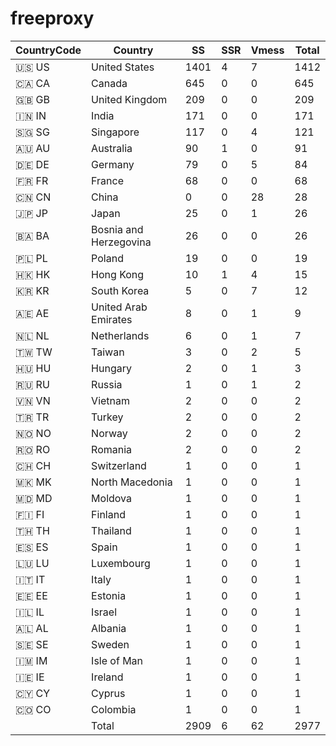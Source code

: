 # freeproxy

|CountryCode|Country|SS|SSR|Vmess|Total|
|  ----  | ----  |  ----  | ----  |  ----  | ----  |
|🇺🇸 US|United States|1401|4|7|1412|
|🇨🇦 CA|Canada|645|0|0|645|
|🇬🇧 GB|United Kingdom|209|0|0|209|
|🇮🇳 IN|India|171|0|0|171|
|🇸🇬 SG|Singapore|117|0|4|121|
|🇦🇺 AU|Australia|90|1|0|91|
|🇩🇪 DE|Germany|79|0|5|84|
|🇫🇷 FR|France|68|0|0|68|
|🇨🇳 CN|China|0|0|28|28|
|🇯🇵 JP|Japan|25|0|1|26|
|🇧🇦 BA|Bosnia and Herzegovina|26|0|0|26|
|🇵🇱 PL|Poland|19|0|0|19|
|🇭🇰 HK|Hong Kong|10|1|4|15|
|🇰🇷 KR|South Korea|5|0|7|12|
|🇦🇪 AE|United Arab Emirates|8|0|1|9|
|🇳🇱 NL|Netherlands|6|0|1|7|
|🇹🇼 TW|Taiwan|3|0|2|5|
|🇭🇺 HU|Hungary|2|0|1|3|
|🇷🇺 RU|Russia|1|0|1|2|
|🇻🇳 VN|Vietnam|2|0|0|2|
|🇹🇷 TR|Turkey|2|0|0|2|
|🇳🇴 NO|Norway|2|0|0|2|
|🇷🇴 RO|Romania|2|0|0|2|
|🇨🇭 CH|Switzerland|1|0|0|1|
|🇲🇰 MK|North Macedonia|1|0|0|1|
|🇲🇩 MD|Moldova|1|0|0|1|
|🇫🇮 FI|Finland|1|0|0|1|
|🇹🇭 TH|Thailand|1|0|0|1|
|🇪🇸 ES|Spain|1|0|0|1|
|🇱🇺 LU|Luxembourg|1|0|0|1|
|🇮🇹 IT|Italy|1|0|0|1|
|🇪🇪 EE|Estonia|1|0|0|1|
|🇮🇱 IL|Israel|1|0|0|1|
|🇦🇱 AL|Albania|1|0|0|1|
|🇸🇪 SE|Sweden|1|0|0|1|
|🇮🇲 IM|Isle of Man|1|0|0|1|
|🇮🇪 IE|Ireland|1|0|0|1|
|🇨🇾 CY|Cyprus|1|0|0|1|
|🇨🇴 CO|Colombia|1|0|0|1|
||Total|2909|6|62|2977|

